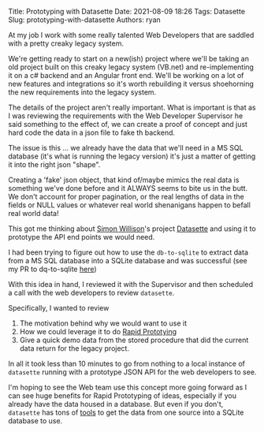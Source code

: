 Title: Prototyping with Datasette
Date: 2021-08-09 18:26
Tags: Datasette
Slug: prototyping-with-datasette
Authors: ryan

At my job I work with some really talented Web Developers that are saddled with a pretty creaky legacy system. 

We're getting ready to start on a new(ish) project where we'll be taking an old project built on this creaky legacy system (VB.net) and re-implementing it on a c# backend and an Angular front end. We'll be working on a lot of new features and integrations so it's worth rebuilding it versus shoehorning the new requirements into the legacy system. 

The details of the project aren't really important. What is important is that as I was reviewing the requirements with the Web Developer Supervisor he said something to the effect of, we can create a proof of concept and just hard code the data in a json file to fake th backend. 

The issue is this ... we already have the data that we'll need in a MS SQL database (it's what is running the legacy version) it's just a matter of getting it into the right json "shape". 

Creating a 'fake' json object, that kind of/maybe mimics the real data is something we've done before and it ALWAYS seems to bite us in the butt. We don't account for proper pagination, or the real lengths of data in the fields or NULL values or whatever real world shenanigans happen to befall real world data! 

This got me thinking about [Simon Willison](https://simonwillison.net)'s project [Datasette](https://datasette.io) and using it to prototype the API end points we would need. 

I had been trying to figure out how to use the `db-to-sqlite` to extract data from a MS SQL database into a SQLite database and was successful (see my PR to dq-to-sqlite [here](https://github.com/ryancheley/db-to-sqlite/tree/ryancheley-patch-1-document-updates#using-db-to-sqlite-with-ms-sql))

With this idea in hand, I reviewed it with the Supervisor and then scheduled a call with the web developers to review `datasette`. 

Specifically, I wanted to review

1. The motivation behind why we would want to use it
2. How we could leverage it to do [Rapid Prototying](https://datasette.io/for/rapid-prototyping)
3. Give a quick demo data from the stored procedure that did the current data return for the legacy project. 

In all it took less than 10 minutes to go from nothing to a local instance of `datasette` running with a prototype JSON API for the web developers to see. 

I'm hoping to see the Web team use this concept more going forward as I can see huge benefits for Rapid Prototyping of ideas, especially if you already have the data housed in a database. But even if you don't, `datasette` has tons of [tools](https://datasette.io/tools) to get the data from one source into a SQLite database to use. 